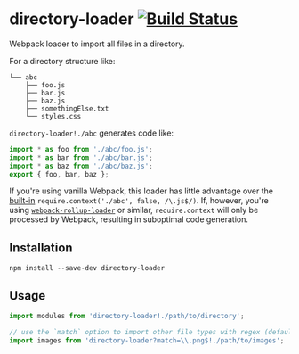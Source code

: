 # directory-loader [![Build Status](https://travis-ci.org/erikdesjardins/directory-loader.svg?branch=master)](https://travis-ci.org/erikdesjardins/directory-loader)

Webpack loader to import all files in a directory.

For a directory structure like:

```
└── abc
    ├── foo.js
    ├── bar.js
    ├── baz.js
    ├── somethingElse.txt
    └── styles.css
```

`directory-loader!./abc` generates code like:

```js
import * as foo from './abc/foo.js';
import * as bar from './abc/bar.js';
import * as baz from './abc/baz.js';
export { foo, bar, baz };
```

If you're using vanilla Webpack, this loader has little advantage over the [built-in](https://webpack.js.org/guides/dependency-management/#require-context) `require.context('./abc', false, /\.js$/)`. If, however, you're using [`webpack-rollup-loader`](https://github.com/erikdesjardins/webpack-rollup-loader) or similar, `require.context` will only be processed by Webpack, resulting in suboptimal code generation.

## Installation

`npm install --save-dev directory-loader`

## Usage

```js
import modules from 'directory-loader!./path/to/directory';

// use the `match` option to import other file types with regex (defaults to `/\.js$/i`)
import images from 'directory-loader?match=\\.png$!./path/to/images';
```
